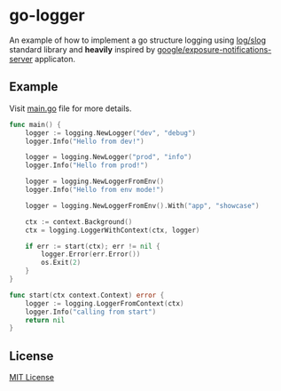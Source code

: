 # go-logger

An example of how to implement a go structure logging using [log/slog](https://go.dev/blog/slog) standard
library and **heavily** inspired by [google/exposure-notifications-server](https://github.com/google/exposure-notifications-server/blob/main/pkg/logging/logger.go) applicaton.

## Example

Visit [main.go](./cmd/app/main.go) file for more details.

```go
func main() {
    logger := logging.NewLogger("dev", "debug")
    logger.Info("Hello from dev!")

    logger = logging.NewLogger("prod", "info")
    logger.Info("Hello from prod!")

    logger = logging.NewLoggerFromEnv()
    logger.Info("Hello from env mode!")

    logger = logging.NewLoggerFromEnv().With("app", "showcase")

    ctx := context.Background()
    ctx = logging.LoggerWithContext(ctx, logger)

    if err := start(ctx); err != nil {
        logger.Error(err.Error())
        os.Exit(2)
    }
}

func start(ctx context.Context) error {
    logger := logging.LoggerFromContext(ctx)
    logger.Info("calling from start")
    return nil
}
```

## License

[MIT License](./LICENSE)
